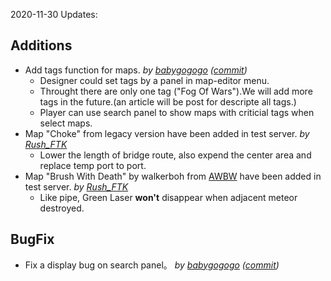 2020-11-30 Updates:  

## Additions  
- Add tags function for maps. *by [babygogogo](https://github.com/Babygogogo)* *([commit](https://github.com/Babygogogo/TinyWarsClient/commit/61e78071bb39ef580482333c561918ef2e259bf2))*  
	- Designer could set tags by a panel in map-editor menu.  
	- Throught there are only one tag ("Fog Of Wars").We will add more tags in the future.(an article will be post for descripte all tags.)  
	- Player can use search panel to show maps with criticial tags when select maps.  
- Map "Choke" from legacy version have been added in test server. *by [Rush_FTK](https://github.com/RushFTK)*  
	- Lower the length of bridge route, also expend the center area and replace temp port to port.  
- Map "Brush With Death" by walkerboh from [AWBW](https://awbw.amarriner.com/prevmaps.php?maps_id=56354) have been added in test server. *by [Rush_FTK](https://github.com/RushFTK)*  
	- Like pipe, Green Laser **won't** disappear when adjacent meteor destroyed.  

## BugFix
- Fix a display bug on search panel。 *by [babygogogo](https://github.com/Babygogogo)* *([commit](https://github.com/Babygogogo/TinyWarsClient/commit/4186c9eaca00ecab38f584eb7e51bfaaefac9a39))*  